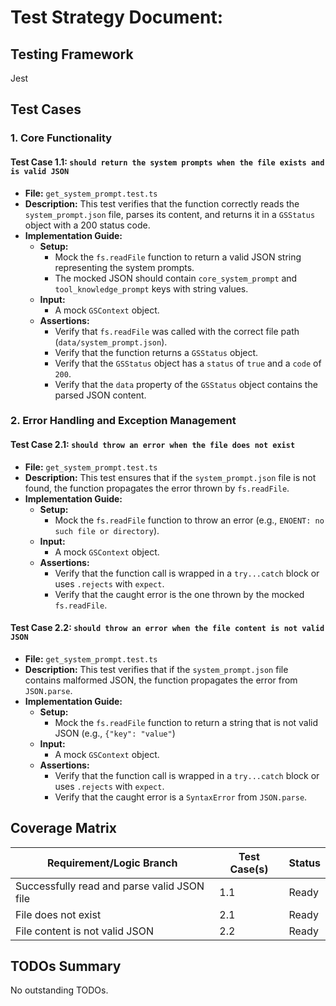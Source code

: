 # Test Strategy Document:

## Testing Framework
Jest

## Test Cases
### 1. Core Functionality

#### Test Case 1.1: `should return the system prompts when the file exists and is valid JSON`

- **File:** `get_system_prompt.test.ts`
- **Description:** This test verifies that the function correctly reads the `system_prompt.json` file, parses its content, and returns it in a `GSStatus` object with a 200 status code.
- **Implementation Guide:**
  - **Setup:**
    - Mock the `fs.readFile` function to return a valid JSON string representing the system prompts.
    - The mocked JSON should contain `core_system_prompt` and `tool_knowledge_prompt` keys with string values.
  - **Input:**
    - A mock `GSContext` object.
  - **Assertions:**
    - Verify that `fs.readFile` was called with the correct file path (`data/system_prompt.json`).
    - Verify that the function returns a `GSStatus` object.
    - Verify that the `GSStatus` object has a `status` of `true` and a `code` of `200`.
    - Verify that the `data` property of the `GSStatus` object contains the parsed JSON content.

### 2. Error Handling and Exception Management

#### Test Case 2.1: `should throw an error when the file does not exist`

- **File:** `get_system_prompt.test.ts`
- **Description:** This test ensures that if the `system_prompt.json` file is not found, the function propagates the error thrown by `fs.readFile`.
- **Implementation Guide:**
  - **Setup:**
    - Mock the `fs.readFile` function to throw an error (e.g., `ENOENT: no such file or directory`).
  - **Input:**
    - A mock `GSContext` object.
  - **Assertions:**
    - Verify that the function call is wrapped in a `try...catch` block or uses `.rejects` with `expect`.
    - Verify that the caught error is the one thrown by the mocked `fs.readFile`.

#### Test Case 2.2: `should throw an error when the file content is not valid JSON`

- **File:** `get_system_prompt.test.ts`
- **Description:** This test verifies that if the `system_prompt.json` file contains malformed JSON, the function propagates the error from `JSON.parse`.
- **Implementation Guide:**
  - **Setup:**
    - Mock the `fs.readFile` function to return a string that is not valid JSON (e.g., `{"key": "value"`)
  - **Input:**
    - A mock `GSContext` object.
  - **Assertions:**
    - Verify that the function call is wrapped in a `try...catch` block or uses `.rejects` with `expect`.
    - Verify that the caught error is a `SyntaxError` from `JSON.parse`.

## Coverage Matrix
| Requirement/Logic Branch | Test Case(s) | Status |
| ------------------------ | ------------ | ------ |
| Successfully read and parse valid JSON file | 1.1 | Ready |
| File does not exist | 2.1 | Ready |
| File content is not valid JSON | 2.2 | Ready |

## TODOs Summary
No outstanding TODOs.